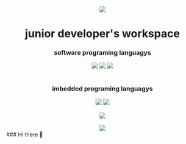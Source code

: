 <div align=center>
 <img src="https://capsule-render.vercel.app/api?type=waving&color=blue&height=200&section=header&text=Welcome&fontSize=90" />
</div>

<div align=center>
 <h1> junior developer's workspace </h1>
</div>
<div align=center>
  <h3> software programing languagys </h3>
 <img src="https://img.shields.io/badge/C-A8B9CC?style=flat&logo=C&logoColor=white">
 <img src="https://img.shields.io/badge/C Sharp-2391230?style=flat&logo=C Sharp&logoColor=white"/> 
 <img src="https://img.shields.io/badge/Python-3776AB?style=flat&logo=Python&logoColor=white"/> 
 <br><br>
</div>

<div align=center>
 <h3> imbedded programing languagys </h3>
 <img src="https://img.shields.io/badge/Arduino-00979D?style=flat&logo=Arduino&logoColor=white"/>
 <img src="https://img.shields.io/badge/Raspberry Pi-A22846?style=flat&logo=Raspberry Pi&logoColor=white"/>
 <br><br>
</div>

<div align=center>
 <img src="https://github-readme-stats.vercel.app/api/top-langs/?username=siops1&layout=compact">
 <br><br>
 <img src="https://github-readme-stats.vercel.app/api?username=siops1&show_icons=true">
</div>
<div align=center>
  
</div>
### Hi there 👋

<!--
**siops1/siops1** is a ✨ _special_ ✨ repository because its `README.md` (this file) appears on your GitHub profile.

Here are some ideas to get you started:

- 🔭 I’m currently working on ...
- 🌱 I’m currently learning ...
- 👯 I’m looking to collaborate on ...
- 🤔 I’m looking for help with ...
- 💬 Ask me about ...
- 📫 How to reach me: ...
- 😄 Pronouns: ...
- ⚡ Fun fact: ...
-->
